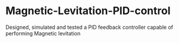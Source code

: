 # Magnetic-Levitation-PID-control
Designed, simulated and tested a PID  feedback controller capable of performing Magnetic levitation

